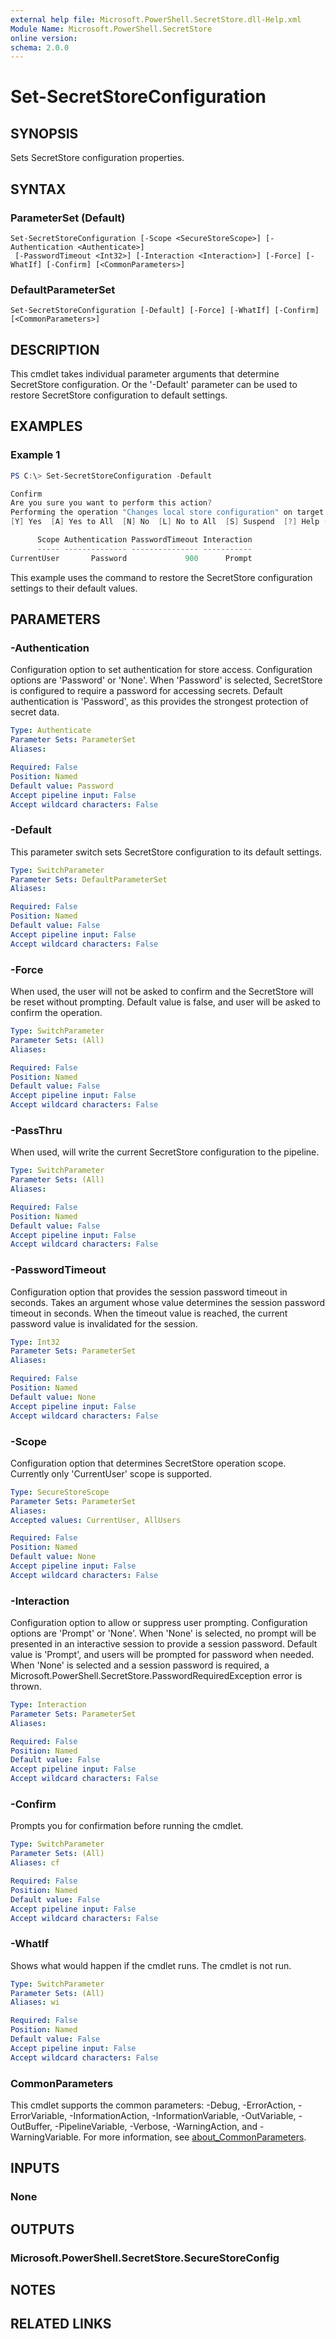 ```yaml
---
external help file: Microsoft.PowerShell.SecretStore.dll-Help.xml
Module Name: Microsoft.PowerShell.SecretStore
online version:
schema: 2.0.0
---
```


# Set-SecretStoreConfiguration

## SYNOPSIS
Sets SecretStore configuration properties.

## SYNTAX

### ParameterSet (Default)
```
Set-SecretStoreConfiguration [-Scope <SecureStoreScope>] [-Authentication <Authenticate>]
 [-PasswordTimeout <Int32>] [-Interaction <Interaction>] [-Force] [-WhatIf] [-Confirm] [<CommonParameters>]
```

### DefaultParameterSet
```
Set-SecretStoreConfiguration [-Default] [-Force] [-WhatIf] [-Confirm] [<CommonParameters>]
```

## DESCRIPTION
This cmdlet takes individual parameter arguments that determine SecretStore configuration.
Or the '-Default' parameter can be used to restore SecretStore configuration to default settings.

## EXAMPLES

### Example 1
```powershell
PS C:\> Set-SecretStoreConfiguration -Default

Confirm
Are you sure you want to perform this action?
Performing the operation "Changes local store configuration" on target "SecretStore module local store".
[Y] Yes  [A] Yes to All  [N] No  [L] No to All  [S] Suspend  [?] Help (default is "Y"): Y

      Scope Authentication PasswordTimeout Interaction
      ----- -------------- --------------- -----------
CurrentUser       Password             900      Prompt
```

This example uses the command to restore the SecretStore configuration settings to their default values.

## PARAMETERS

### -Authentication
Configuration option to set authentication for store access.
Configuration options are 'Password' or 'None'.
When 'Password' is selected, SecretStore is configured to require a password for accessing secrets.
Default authentication is 'Password', as this provides the strongest protection of secret data.

```yaml
Type: Authenticate
Parameter Sets: ParameterSet
Aliases:

Required: False
Position: Named
Default value: Password
Accept pipeline input: False
Accept wildcard characters: False
```

### -Default
This parameter switch sets SecretStore configuration to its default settings.

```yaml
Type: SwitchParameter
Parameter Sets: DefaultParameterSet
Aliases:

Required: False
Position: Named
Default value: False
Accept pipeline input: False
Accept wildcard characters: False
```

### -Force
When used, the user will not be asked to confirm and the SecretStore will be reset without prompting.
Default value is false, and user will be asked to confirm the operation.

```yaml
Type: SwitchParameter
Parameter Sets: (All)
Aliases:

Required: False
Position: Named
Default value: False
Accept pipeline input: False
Accept wildcard characters: False
```

### -PassThru
When used, will write the current SecretStore configuration to the pipeline.

```yaml
Type: SwitchParameter
Parameter Sets: (All)
Aliases:

Required: False
Position: Named
Default value: False
Accept pipeline input: False
Accept wildcard characters: False
```

### -PasswordTimeout
Configuration option that provides the session password timeout in seconds.
Takes an argument whose value determines the session password timeout in seconds.
When the timeout value is reached, the current password value is invalidated for the session.

```yaml
Type: Int32
Parameter Sets: ParameterSet
Aliases:

Required: False
Position: Named
Default value: None
Accept pipeline input: False
Accept wildcard characters: False
```

### -Scope
Configuration option that determines SecretStore operation scope.
Currently only 'CurrentUser' scope is supported.

```yaml
Type: SecureStoreScope
Parameter Sets: ParameterSet
Aliases:
Accepted values: CurrentUser, AllUsers

Required: False
Position: Named
Default value: None
Accept pipeline input: False
Accept wildcard characters: False
```

### -Interaction
Configuration option to allow or suppress user prompting.
Configuration options are 'Prompt' or 'None'.
When 'None' is selected, no prompt will be presented in an interactive session to provide a session password.
Default value is 'Prompt', and users will be prompted for password when needed.
When 'None' is selected and a session password is required, a Microsoft.PowerShell.SecretStore.PasswordRequiredException error is thrown.

```yaml
Type: Interaction
Parameter Sets: ParameterSet
Aliases:

Required: False
Position: Named
Default value: False
Accept pipeline input: False
Accept wildcard characters: False
```

### -Confirm
Prompts you for confirmation before running the cmdlet.

```yaml
Type: SwitchParameter
Parameter Sets: (All)
Aliases: cf

Required: False
Position: Named
Default value: False
Accept pipeline input: False
Accept wildcard characters: False
```

### -WhatIf
Shows what would happen if the cmdlet runs.
The cmdlet is not run.

```yaml
Type: SwitchParameter
Parameter Sets: (All)
Aliases: wi

Required: False
Position: Named
Default value: False
Accept pipeline input: False
Accept wildcard characters: False
```

### CommonParameters
This cmdlet supports the common parameters: -Debug, -ErrorAction, -ErrorVariable, -InformationAction, -InformationVariable, -OutVariable, -OutBuffer, -PipelineVariable, -Verbose, -WarningAction, and -WarningVariable. For more information, see [about_CommonParameters](http://go.microsoft.com/fwlink/?LinkID=113216).

## INPUTS

### None

## OUTPUTS

### Microsoft.PowerShell.SecretStore.SecureStoreConfig

## NOTES

## RELATED LINKS
